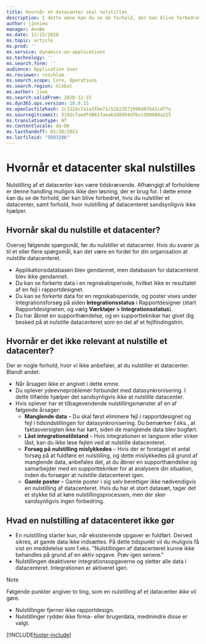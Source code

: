 ```yaml
---
title: Hvornår et datacenter skal nulstilles
description: I dette emne kan du se de forhold, der kan blive forbedret, hvis du nulstiller et datacenter, og forhold, hvor nulstilling af datacenteret sandsynligvis ikke hjælper.
author: jinniew
manager: AnnBe
ms.date: 12/15/2020
ms.topic: article
ms.prod: ''
ms.service: dynamics-ax-applications
ms.technology: ''
ms.search.form: ''
audience: Application User
ms.reviewer: roschlom
ms.search.scope: Core, Operations
ms.search.region: Global
ms.author: jiwo
ms.search.validFrom: 2020-12-15
ms.dyn365.ops.version: 10.0.15
ms.openlocfilehash: 1c1524c7a1a3fbe71c51b23571996d87641cdf7e
ms.sourcegitcommit: 5192cfaedfd861faea63d8954d7bcc500608a225
ms.translationtype: HT
ms.contentlocale: da-DK
ms.lasthandoff: 01/30/2021
ms.locfileid: "5093206"
---
```

# <a name="when-to-reset-a-data-mart"></a>Hvornår et datacenter skal nulstilles

Nulstilling af et datacenter kan være tidskrævende. Afhængigt af forholdene er denne handling muligvis ikke den løsning, der er brug for. I dette emne kan du se de forhold, der kan blive forbedret, hvis du nulstiller et datacenter, samt forhold, hvor nulstilling af datacenteret sandsynligvis ikke hjælper.  

## <a name="when-do-you-need-to-do-a-data-mart-reset"></a>Hvornår skal du nulstille et datacenter?
Overvej følgende spørgsmål, før du nulstiller et datacenter. Hvis du svarer ja til et eller flere spørgsmål, kan det være en fordel for din organisation at nulstille datacenteret.

- Applikationsdatabasen blev gendannet, men databasen for datacenteret blev ikke gendannet.
- Du kan se forkerte data i en regnskabsperiode, hvilket ikke er resultatet af en fejl i rapportdesignet.
- Du kan se forkerte data for en regnskabsperiode, og poster vises under Integrationsforsøg på siden **Integrationsstatus** i Rapportdesigner (start Rapportdesigneren, og vælg **Værktøjer > Integrationsstatus**).
- Du har åbnet en supporthændelse, og en supporttekniker har givet dig besked på at nulstille datacenteret som en del af et fejlfindingstrin.
 
## <a name="when-its-not-appropriate-to-reset-a-data-mart"></a>Hvornår er det ikke relevant at nulstille et datacenter?
Der er nogle forhold, hvor vi ikke anbefaler, at du nulstiller et datacenter. Blandt andet: 

- Når årsagen ikke er angivet i dette emne.
- Du oplever ydeevneproblemer forbundet med datasynkronisering. I dette tilfælde hjælper det sandsynligvis ikke at nulstille datacenter.
- Hvis oplever har et tilbagevendende nulstillingsmønster af en af følgende årsager: 
  - **Manglende data** – Du skal først eliminere fejl i rapportdesignet og fejl i tidsindstillingen for datasynkronisering. Du bemærker f.eks., at faktaoversigten ikke har kørt, siden de manglende data blev bogført.
  - **Låst integrationstilstand** – Hvis integrationen er langsom eller virker låst, kan du ikke løse fejlen ved at nulstille datacenteret.
  - **Forsøg på nulstilling mislykkedes** – Hvis der er foretaget et antal forsøg på at fuldføre en nulstilling, og dette mislykkedes på grund af manglende data, anbefales det, at du åbner en supporthændelse og samarbejder med en supporttekniker for at analysere din situation, inden du forsøger at nulstille datacenteret igen.
  - **Gamle poster** – Gamle poster i sig selv berettiger ikke nødvendigvis en nulstilling af datacenteret. Hvis du har et stort datasæt, tager det et stykke tid at køre nulstillingsprocessen, men der sker sandsynligvis ingen forbedring.
 
## <a name="what-a-data-mart-reset-does-not-do"></a>Hvad en nulstilling af datacenteret ikke gør  
- En nulstilling starter kun, når eksisterende opgaver er fuldført. Derved sikres, at gamle data ikke indsættes. På dette tidspunkt vil du muligvis få vist en meddelelse som f.eks. "Nulstillingen af datacenteret kunne ikke behandles på grund af en aktiv opgave. Prøv igen senere."
- Nulstillingen deaktiverer integrationsopgaverne og sletter alle data i datacenteret. Integrationen er aktiveret igen.

> [!NOTE]
> Følgende punkter angiver to ting, som en nulstilling af et datacenter *ikke* vil gøre. <br>
> - Nulstillinger fjerner ikke rapportdesign. <br>
> - Nulstillinger rydder ikke firma- eller brugerdata, medmindre disse er valgt.


[!INCLUDE[footer-include](../../../includes/footer-banner.md)]